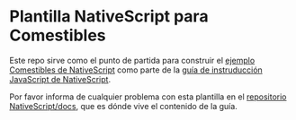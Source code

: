 # Plantilla NativeScript para Comestibles

Este repo sirve como el punto de partida para construir el [ejemplo Comestibles de NativeScript](https://github.com/nativescript/sample-Groceries) como parte de la [guía de instruducción JavaScript de NativeScript](https://docs.nativescript.org/tutorial/chapter-0).

Por favor informa de cualquier problema con esta plantilla en el [repositorio NativeScript/docs](https://github.com/nativescript/docs), que es dónde vive el contenido de la guía.
